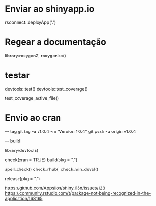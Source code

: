 
# Enviar ao shinyapp.io

rsconnect::deployApp('.')

# Regear a documentação

library(roxygen2)
roxygenise()

# testar
devtools::test()
devtools::test_coverage()

test_coverage_active_file()

# Envio ao cran

-- tag 
git tag -a v1.0.4 -m "Version 1.0.4"
git push -u origin v1.0.4

-- build

library(devtools)

check(cran = TRUE)
build(pkg = ".")

spell_check()
check_rhub()
check_win_devel()

release(pkg = ".")


https://github.com/Appsilon/shiny.i18n/issues/123
https://community.rstudio.com/t/package-not-being-recognized-in-the-application/168165
